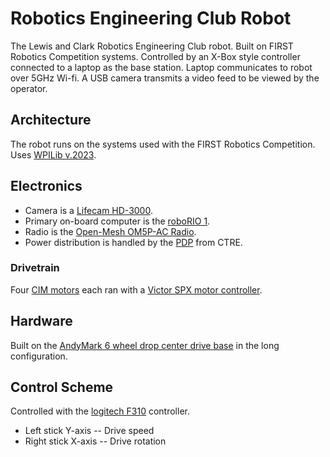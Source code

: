 # Robotics Engineering Club Robot
The Lewis and Clark Robotics Engineering Club robot. Built on FIRST Robotics Competition systems. Controlled by an X-Box style controller connected to a laptop as the base station. Laptop communicates to robot over 5GHz Wi-fi. A USB camera transmits a video feed to be viewed by the operator.
## Architecture
The robot runs on the systems used with the FIRST Robotics Competition. Uses [WPILib v.2023](https://docs.wpilib.org/en/stable/).
## Electronics
- Camera is a [Lifecam HD-3000](https://www.andymark.com/products/microsoft-lifecam-hd-3000-camera?via=Z2lkOi8vYW5keW1hcmsvV29ya2FyZWE6Ok5hdmlnYXRpb246OlNlYXJjaFJlc3VsdHMvJTdCJTIyYnV0dG9uJTIyJTNBJTIyc2VhcmNoJTIyJTJDJTIycSUyMiUzQSUyMmNhbWVyYSUyMiUyQyUyMnV0ZjglMjIlM0ElMjIlRTIlOUMlOTMlMjIlN0Q). 
- Primary on-board computer is the [roboRIO 1](https://www.andymark.com/products/ni-roborio).
- Radio is the [Open-Mesh OM5P-AC Radio](https://www.andymark.com/products/open-mesh-om5p-ac-dual-band-1-17-gbps-access-point-radio?via=Z2lkOi8vYW5keW1hcmsvV29ya2FyZWE6Ok5hdmlnYXRpb246OlNlYXJjaFJlc3VsdHMvJTdCJTIyYnV0dG9uJTIyJTNBJTIyc2VhcmNoJTIyJTJDJTIycSUyMiUzQSUyMnJhZGlvJTIyJTJDJTIydXRmOCUyMiUzQSUyMiVFMiU5QyU5MyUyMiU3RA).
- Power distribution is handled by the [PDP](https://store.ctr-electronics.com/power-distribution-panel/) from CTRE.
### Drivetrain
Four [CIM motors](https://www.andymark.com/products/2-5-in-cim-motor?via=Z2lkOi8vYW5keW1hcmsvV29ya2FyZWE6Ok5hdmlnYXRpb246OlNlYXJjaFJlc3VsdHMvJTdCJTIycSUyMiUzQSUyMmNpbSttb3RvciUyMiU3RA) each ran with a [Victor SPX motor controller](https://www.vexrobotics.com/217-9191.html).
## Hardware
Built on the [AndyMark 6 wheel drop center drive base](https://www.andymark.com/products/am14u5-6-wheel-drop-center-robot-drive-base-first-kit-of-parts-chassis) in the long configuration.
## Control Scheme
Controlled with the [logitech F310](https://www.andymark.com/products/logitech-gamepad-f310?via=Z2lkOi8vYW5keW1hcmsvV29ya2FyZWE6Ok5hdmlnYXRpb246OlNlYXJjaFJlc3VsdHMvJTdCJTIyYnV0dG9uJTIyJTNBJTIyc2VhcmNoJTIyJTJDJTIycSUyMiUzQSUyMmxvZ2l0ZWNoK2YzMTAlMjIlMkMlMjJ1dGY4JTIyJTNBJTIyJUUyJTlDJTkzJTIyJTdE) controller.
- Left stick Y-axis  -- Drive speed
- Right stick X-axis -- Drive rotation
